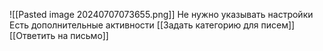 ![[Pasted image 20240707073655.png]]
Не нужно указывать настройки
Есть дополнительные активности
[[Задать категорию для писем]]
[[Ответить на письмо]]

